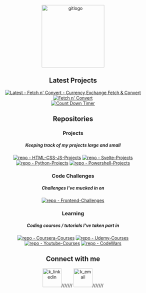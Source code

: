 <!-- PROJECT LOGO -->
<br />
<div align="center">
<a href="https://github.com/Zero2164"><img width="200px" src='https://i.postimg.cc/9ftSxC9h/gitlogo.png' border='0' alt='gitlogo'/></a>
<br>

<!-- Latest -->
 <h2>Latest Projects</h2>

[![Latest - Fetch n' Convert - Currency Exchange Fetch & Convert](https://img.shields.io/badge/Latest-Fetch_n_Convert-orange?style=for-the-badge&logo=github&logoColor=white)](https://github.com/Zero2164/currency-exchange-rate-fetch-n-convert/)
[![Fetch n' Convert](https://github.com/Zero2164/currency-exchange-rate-fetch-n-convert/actions/workflows/pages/pages-build-deployment/badge.svg?branch=static-app)](https://github.com/Zero2164/currency-exchange-rate-fetch-n-convert/actions/workflows/pages/pages-build-deployment)
<br>
[![Count Down Timer](https://img.shields.io/badge/Latest-Count_Down_Timer-orange?style=for-the-badge&logo=firebase&logoColor=white&color=orange)](https://github.com/Zero2164/HTML-CSS-JS-Projects/tree/main/countdown_timer) 



<!-- Repos -->
 <h2>Repositories</h2>


### Projects

##### Keeping track of my projects large and small

[![repo - HTML-CSS-JS-Projects](https://img.shields.io/badge/Repo-HTML_CSS_JS_Projects-100000?style=for-the-badge&logo=HTML5&logoColor=white&color=00C878)](https://github.com/Zero2164/HTML-CSS-JS-Projects)
[![repo - Svelte-Projects](https://img.shields.io/badge/Repo-Svelte_Projects-100000?style=for-the-badge&logo=Svelte&logoColor=white&color=00C878)](https://github.com/Zero2164/Svelte-Projects)
[![repo - Python-Projects](https://img.shields.io/badge/Repo-Python_Projects-100000?style=for-the-badge&logo=Python&logoColor=white&color=00C878)](https://github.com/Zero2164/Python-Projects) 
[![repo - Powershell-Projects](https://img.shields.io/badge/Repo-Powershell_Projects-100000?style=for-the-badge&logo=Powershell&logoColor=white&color=00C878)](https://github.com/Zero2164/Powershell-Projects)





### Code Challenges

##### Challenges I've mucked in on

[![repo - Frontend-Challenges](https://img.shields.io/badge/Repo-Frontend--Challenges-100000?style=for-the-badge&logo=Codepen&logoColor=white&color=Eedf51)](https://github.com/Zero2164/Frontend-Challenges)


### Learning

##### Coding courses / tutorials I've taken part in
  
[![repo - Coursera-Courses](https://img.shields.io/badge/Repo-Coursera_Courses-100000?style=for-the-badge&logo=Coursera&logoColor=white&color=268694)](https://github.com/Zero2164/Coursera-Learning) 
[![repo - Udemy-Courses](https://img.shields.io/badge/Repo-Udemy_Courses-100000?style=for-the-badge&logo=Udemy&logoColor=white&color=268694)](https://github.com/Zero2164/Udemy-Learning)
[![repo - Youtube-Courses](https://img.shields.io/badge/Repo-Youtube_Courses-100000?style=for-the-badge&logo=Youtube&logoColor=white&color=268694)](https://github.com/Zero2164/Youtube-Learning)
[![repo - CodeWars](https://img.shields.io/badge/Repo-CodeWars_Challenges-100000?style=for-the-badge&logo=codewars&logoColor=white&color=268694)](https://github.com/Zero2164/codewars)
<br>

<!-- CONTACT ME -->

 <h2>Connect with me</h2>
 
 
[<img width="60px" src='https://cdn-icons-png.flaticon.com/512/1383/1383262.png' alt='k_linkedin'/>](https://www.linkedin.com/in/kyle-lamont-a72326152)///////
[<img width="60px" src='https://cdn-icons-png.flaticon.com/512/3447/3447695.png' alt='k_email'/>](mailto:kylejlamont@hotmail.com)///////

</div>

<!-- Icon Images provided by: https://www.flaticon.com/ -->
